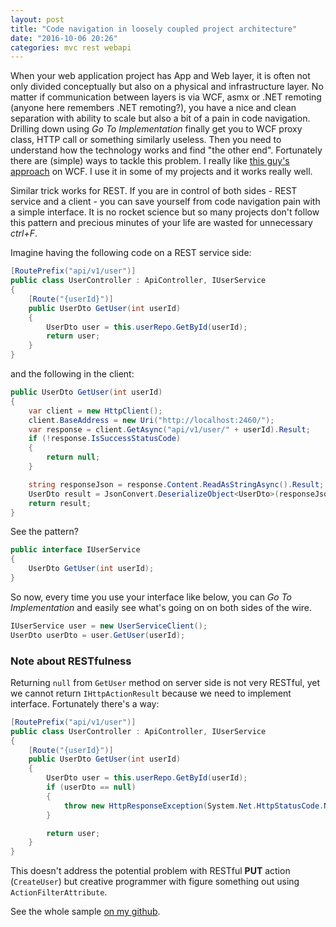 ```yaml
---
layout: post
title: "Code navigation in loosely coupled project architecture"
date: "2016-10-06 20:26"
categories: mvc rest webapi
---
```


When your web application project has App and Web layer, it is often not only divided conceptually but also on a physical and infrastructure layer. No matter if communication between layers is via WCF, asmx or .NET remoting (anyone here remembers .NET remoting?), you have a nice and clean separation with ability to scale but also a bit of a pain in code navigation. Drilling down using _Go To Implementation_ finally get you to WCF proxy class, HTTP call or something similarly useless. Then you need to understand how the technology works and find "the other end".
Fortunately there are (simple) ways to tackle this problem. I really like [this guy's approach](http://www.codemag.com/article/0809101) on WCF. I use it in some of my projects and it works really well.

Similar trick works for REST. If you are in control of both sides - REST service and a client - you can save yourself from code navigation pain with a simple interface. It is no rocket science but so many projects don't follow this pattern and precious minutes of your life are wasted for unnecessary _ctrl+F_.

Imagine having the following code on a REST service side:

```csharp
[RoutePrefix("api/v1/user")]
public class UserController : ApiController, IUserService
{
    [Route("{userId}")]
    public UserDto GetUser(int userId)
    {
        UserDto user = this.userRepo.GetById(userId);
        return user;
    }
}
```

and the following in the client:

```csharp
public UserDto GetUser(int userId)
{
    var client = new HttpClient();
    client.BaseAddress = new Uri("http://localhost:2460/");
    var response = client.GetAsync("api/v1/user/" + userId).Result;
    if (!response.IsSuccessStatusCode)
    {
        return null;
    }

    string responseJson = response.Content.ReadAsStringAsync().Result;
    UserDto result = JsonConvert.DeserializeObject<UserDto>(responseJson);
    return result;
}
```

See the pattern?

```csharp
public interface IUserService
{
    UserDto GetUser(int userId);
}
```

So now, every time you use your interface like below, you can _Go To Implementation_ and easily see what's going on on both sides of the wire.

```csharp
IUserService user = new UserServiceClient();
UserDto userDto = user.GetUser(userId);
```

### Note about RESTfulness

Returning `null` from `GetUser` method on server side is not very RESTful, yet we cannot return `IHttpActionResult` because we need to implement interface. Fortunately there's a way:

```csharp
[RoutePrefix("api/v1/user")]
public class UserController : ApiController, IUserService
{
    [Route("{userId}")]
    public UserDto GetUser(int userId)
    {
        UserDto user = this.userRepo.GetById(userId);
        if (userDto == null)
        {
            throw new HttpResponseException(System.Net.HttpStatusCode.NotFound);
        }

        return user;
    }
}
```

This doesn't address the potential problem with RESTful __PUT__ action (`CreateUser`) but creative programmer with figure something out using `ActionFilterAttribute`.

See the whole sample [on my github](https://github.com/benetkiewicz/RestApiCodeNavigationSample).
